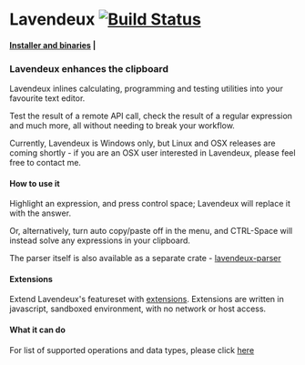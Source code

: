 # Lavendeux [![Build Status](https://travis-ci.org/rscarson/Lavendeux.svg?branch=master)](https://travis-ci.org/rscarson/Lavendeux)

#### [Installer and binaries](http://rscarson.github.io/lavendeux/) | 

### Lavendeux enhances the clipboard
Lavendeux inlines calculating, programming and testing utilities into your favourite text editor.

Test the result of a remote API call, check the result of a regular expression and much more, all without needing to break your workflow.

Currently, Lavendeux is Windows only, but Linux and OSX releases are coming shortly - if you are an OSX user interested in Lavendeux, please feel free to contact me.

#### How to use it
Highlight an expression, and press control space; Lavendeux will replace it with the answer.

Or, alternatively, turn auto copy/paste off in the menu, and CTRL-Space will instead solve any expressions in your clipboard.

The parser itself is also available as a separate crate - [lavendeux-parser](https://crates.io/crates/lavendeux-parser)

#### Extensions
Extend Lavendeux's featureset with [extensions](http://rscarson.github.io/Lavendeux/extensions). Extensions are written in javascript, sandboxed environment, with no network or host access.

#### What it can do
For list of supported operations and data types, please click [here](http://rscarson.github.io/lavendeux)
